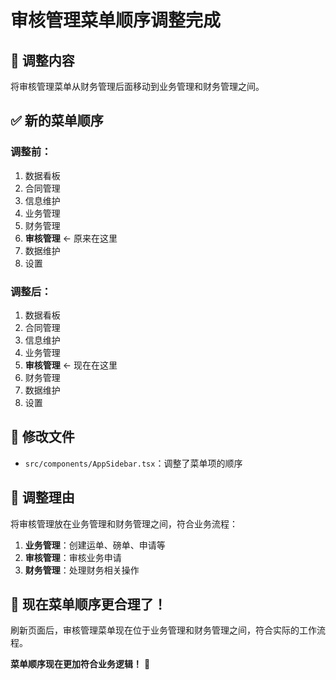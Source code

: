 # 审核管理菜单顺序调整完成

## 🎯 **调整内容**
将审核管理菜单从财务管理后面移动到业务管理和财务管理之间。

## ✅ **新的菜单顺序**

### 调整前：
1. 数据看板
2. 合同管理
3. 信息维护
4. 业务管理
5. 财务管理
6. **审核管理** ← 原来在这里
7. 数据维护
8. 设置

### 调整后：
1. 数据看板
2. 合同管理
3. 信息维护
4. 业务管理
5. **审核管理** ← 现在在这里
6. 财务管理
7. 数据维护
8. 设置

## 🔧 **修改文件**
- `src/components/AppSidebar.tsx`：调整了菜单项的顺序

## 🎯 **调整理由**
将审核管理放在业务管理和财务管理之间，符合业务流程：
1. **业务管理**：创建运单、磅单、申请等
2. **审核管理**：审核业务申请
3. **财务管理**：处理财务相关操作

## 🚀 **现在菜单顺序更合理了！**

刷新页面后，审核管理菜单现在位于业务管理和财务管理之间，符合实际的工作流程。

**菜单顺序现在更加符合业务逻辑！** 🎉

